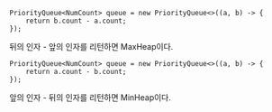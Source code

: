 ```
PriorityQueue<NumCount> queue = new PriorityQueue<>((a, b) -> {
    return b.count - a.count;
});
```
뒤의 인자 - 앞의 인자를 리턴하면 MaxHeap이다.

```
PriorityQueue<NumCount> queue = new PriorityQueue<>((a, b) -> {
    return a.count - b.count;
});
```
앞의 인자 - 뒤의 인자를 리턴하면 MinHeap이다.